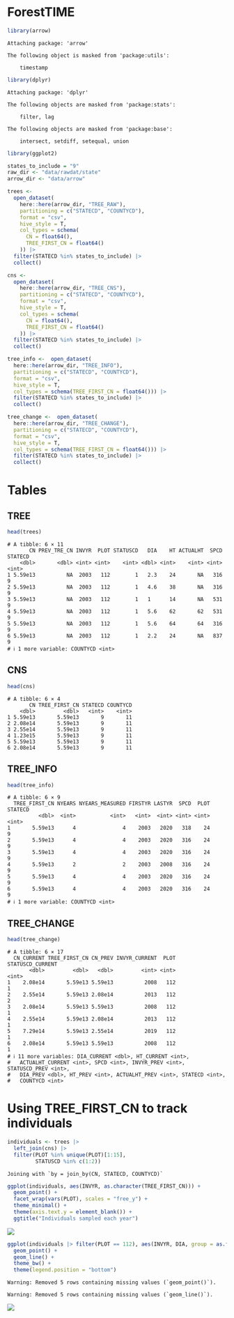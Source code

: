 # ForestTIME

``` r
library(arrow)
```


    Attaching package: 'arrow'

    The following object is masked from 'package:utils':

        timestamp

``` r
library(dplyr)
```


    Attaching package: 'dplyr'

    The following objects are masked from 'package:stats':

        filter, lag

    The following objects are masked from 'package:base':

        intersect, setdiff, setequal, union

``` r
library(ggplot2)

states_to_include = "9"
raw_dir <- "data/rawdat/state"
arrow_dir <- "data/arrow"

trees <-
  open_dataset(
    here::here(arrow_dir, "TREE_RAW"),
    partitioning = c("STATECD", "COUNTYCD"),
    format = "csv",
    hive_style = T,
    col_types = schema(
      CN = float64(),
      TREE_FIRST_CN = float64()
    )) |>
  filter(STATECD %in% states_to_include) |>
  collect()

cns <-
  open_dataset(
    here::here(arrow_dir, "TREE_CNS"),
    partitioning = c("STATECD", "COUNTYCD"),
    format = "csv",
    hive_style = T,
    col_types = schema(
      CN = float64(),
      TREE_FIRST_CN = float64()
    )) |>
  filter(STATECD %in% states_to_include) |>
  collect()

tree_info <-  open_dataset(
  here::here(arrow_dir, "TREE_INFO"),
  partitioning = c("STATECD", "COUNTYCD"),
  format = "csv",
  hive_style = T,
  col_types = schema(TREE_FIRST_CN = float64())) |>
  filter(STATECD %in% states_to_include) |>
  collect()

tree_change <-  open_dataset(
  here::here(arrow_dir, "TREE_CHANGE"),
  partitioning = c("STATECD", "COUNTYCD"),
  format = "csv",
  hive_style = T,
  col_types = schema(TREE_FIRST_CN = float64())) |>
  filter(STATECD %in% states_to_include) |>
  collect()
```

# Tables

## TREE

``` r
head(trees)
```

    # A tibble: 6 × 11
           CN PREV_TRE_CN INVYR  PLOT STATUSCD   DIA    HT ACTUALHT  SPCD STATECD
        <dbl>       <dbl> <int> <int>    <int> <dbl> <int>    <int> <int>   <int>
    1 5.59e13          NA  2003   112        1   2.3    24       NA   316       9
    2 5.59e13          NA  2003   112        1   4.6    38       NA   316       9
    3 5.59e13          NA  2003   112        1   1      14       NA   531       9
    4 5.59e13          NA  2003   112        1   5.6    62       62   531       9
    5 5.59e13          NA  2003   112        1   5.6    64       64   316       9
    6 5.59e13          NA  2003   112        1   2.2    24       NA   837       9
    # ℹ 1 more variable: COUNTYCD <int>

## CNS

``` r
head(cns)
```

    # A tibble: 6 × 4
           CN TREE_FIRST_CN STATECD COUNTYCD
        <dbl>         <dbl>   <int>    <int>
    1 5.59e13       5.59e13       9       11
    2 2.08e14       5.59e13       9       11
    3 2.55e14       5.59e13       9       11
    4 1.23e15       5.59e13       9       11
    5 5.59e13       5.59e13       9       11
    6 2.08e14       5.59e13       9       11

## TREE_INFO

``` r
head(tree_info)
```

    # A tibble: 6 × 9
      TREE_FIRST_CN NYEARS NYEARS_MEASURED FIRSTYR LASTYR  SPCD  PLOT STATECD
              <dbl>  <int>           <int>   <int>  <int> <int> <int>   <int>
    1       5.59e13      4               4    2003   2020   318    24       9
    2       5.59e13      4               4    2003   2020   316    24       9
    3       5.59e13      4               4    2003   2020   316    24       9
    4       5.59e13      2               2    2003   2008   316    24       9
    5       5.59e13      4               4    2003   2020   316    24       9
    6       5.59e13      4               4    2003   2020   316    24       9
    # ℹ 1 more variable: COUNTYCD <int>

## TREE_CHANGE

``` r
head(tree_change)
```

    # A tibble: 6 × 17
      CN_CURRENT TREE_FIRST_CN CN_PREV INVYR_CURRENT  PLOT STATUSCD_CURRENT
           <dbl>         <dbl>   <dbl>         <int> <int>            <int>
    1    2.08e14       5.59e13 5.59e13          2008   112                1
    2    2.55e14       5.59e13 2.08e14          2013   112                2
    3    2.08e14       5.59e13 5.59e13          2008   112                1
    4    2.55e14       5.59e13 2.08e14          2013   112                1
    5    7.29e14       5.59e13 2.55e14          2019   112                1
    6    2.08e14       5.59e13 5.59e13          2008   112                1
    # ℹ 11 more variables: DIA_CURRENT <dbl>, HT_CURRENT <int>,
    #   ACTUALHT_CURRENT <int>, SPCD <int>, INVYR_PREV <int>, STATUSCD_PREV <int>,
    #   DIA_PREV <dbl>, HT_PREV <int>, ACTUALHT_PREV <int>, STATECD <int>,
    #   COUNTYCD <int>

# Using TREE_FIRST_CN to track individuals

``` r
individuals <- trees |> 
  left_join(cns) |>
  filter(PLOT %in% unique(PLOT)[1:15],
         STATUSCD %in% c(1:2))
```

    Joining with `by = join_by(CN, STATECD, COUNTYCD)`

``` r
ggplot(individuals, aes(INVYR, as.character(TREE_FIRST_CN))) + 
  geom_point() +
  facet_wrap(vars(PLOT), scales = "free_y") +
  theme_minimal() +
  theme(axis.text.y = element_blank()) +
  ggtitle("Individuals sampled each year")
```

![](forestTIME_files/figure-commonmark/unnamed-chunk-6-1.png)

``` r
ggplot(individuals |> filter(PLOT == 112), aes(INVYR, DIA, group = as.factor(TREE_FIRST_CN), color = as.factor(SPCD))) + 
  geom_point() +
  geom_line() +
  theme_bw() +
  theme(legend.position = "bottom")
```

    Warning: Removed 5 rows containing missing values (`geom_point()`).

    Warning: Removed 5 rows containing missing values (`geom_line()`).

![](forestTIME_files/figure-commonmark/unnamed-chunk-7-1.png)
